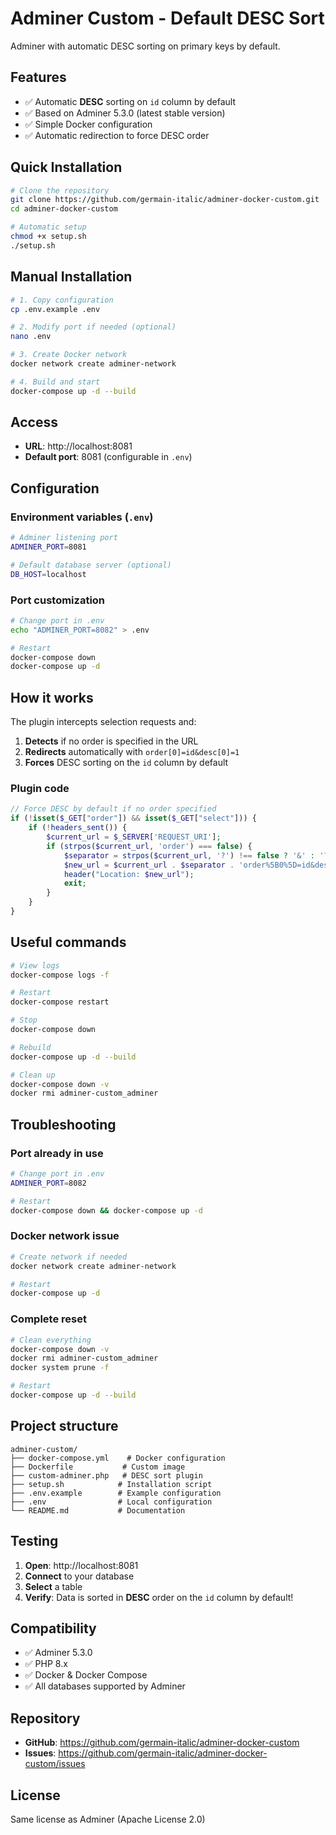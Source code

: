# Adminer Custom - Default DESC Sort

Adminer with automatic DESC sorting on primary keys by default.

## Features

- ✅ Automatic **DESC** sorting on `id` column by default
- ✅ Based on Adminer 5.3.0 (latest stable version)
- ✅ Simple Docker configuration
- ✅ Automatic redirection to force DESC order

## Quick Installation

```bash
# Clone the repository
git clone https://github.com/germain-italic/adminer-docker-custom.git
cd adminer-docker-custom

# Automatic setup
chmod +x setup.sh
./setup.sh
```

## Manual Installation

```bash
# 1. Copy configuration
cp .env.example .env

# 2. Modify port if needed (optional)
nano .env

# 3. Create Docker network
docker network create adminer-network

# 4. Build and start
docker-compose up -d --build
```

## Access

- **URL**: http://localhost:8081
- **Default port**: 8081 (configurable in `.env`)

## Configuration

### Environment variables (`.env`)

```bash
# Adminer listening port
ADMINER_PORT=8081

# Default database server (optional)
DB_HOST=localhost
```

### Port customization

```bash
# Change port in .env
echo "ADMINER_PORT=8082" > .env

# Restart
docker-compose down
docker-compose up -d
```

## How it works

The plugin intercepts selection requests and:

1. **Detects** if no order is specified in the URL
2. **Redirects** automatically with `order[0]=id&desc[0]=1`
3. **Forces** DESC sorting on the `id` column by default

### Plugin code

```php
// Force DESC by default if no order specified
if (!isset($_GET["order"]) && isset($_GET["select"])) {
    if (!headers_sent()) {
        $current_url = $_SERVER['REQUEST_URI'];
        if (strpos($current_url, 'order') === false) {
            $separator = strpos($current_url, '?') !== false ? '&' : '?';
            $new_url = $current_url . $separator . 'order%5B0%5D=id&desc%5B0%5D=1';
            header("Location: $new_url");
            exit;
        }
    }
}
```

## Useful commands

```bash
# View logs
docker-compose logs -f

# Restart
docker-compose restart

# Stop
docker-compose down

# Rebuild
docker-compose up -d --build

# Clean up
docker-compose down -v
docker rmi adminer-custom_adminer
```

## Troubleshooting

### Port already in use

```bash
# Change port in .env
ADMINER_PORT=8082

# Restart
docker-compose down && docker-compose up -d
```

### Docker network issue

```bash
# Create network if needed
docker network create adminer-network

# Restart
docker-compose up -d
```

### Complete reset

```bash
# Clean everything
docker-compose down -v
docker rmi adminer-custom_adminer
docker system prune -f

# Restart
docker-compose up -d --build
```

## Project structure

```
adminer-custom/
├── docker-compose.yml    # Docker configuration
├── Dockerfile           # Custom image
├── custom-adminer.php   # DESC sort plugin
├── setup.sh            # Installation script
├── .env.example        # Example configuration
├── .env                # Local configuration
└── README.md           # Documentation
```

## Testing

1. **Open**: http://localhost:8081
2. **Connect** to your database
3. **Select** a table
4. **Verify**: Data is sorted in **DESC** order on the `id` column by default!

## Compatibility

- ✅ Adminer 5.3.0
- ✅ PHP 8.x
- ✅ Docker & Docker Compose
- ✅ All databases supported by Adminer

## Repository

- **GitHub**: https://github.com/germain-italic/adminer-docker-custom
- **Issues**: https://github.com/germain-italic/adminer-docker-custom/issues

## License

Same license as Adminer (Apache License 2.0)
